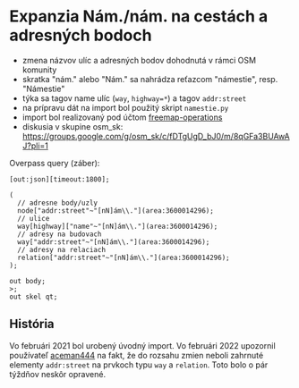 # Expanzia Nám./nám. na cestách a adresných bodoch

- zmena názvov ulíc a adresných bodov dohodnutá v rámci OSM komunity
- skratka "nám." alebo "Nám." sa nahrádza reťazcom "námestie", resp. "Námestie"
- týka sa tagov name ulíc (`way`, `highway=*`) a tagov `addr:street`
- na prípravu dát na import bol použitý skript `namestie.py`
- import bol realizovaný pod účtom [freemap-operations](https://www.openstreetmap.org/user/freemap-operations)
- diskusia v skupine osm_sk: https://groups.google.com/g/osm_sk/c/fDTgUgD_bJ0/m/8qGFa3BUAwAJ?pli=1

Overpass query (záber):

```
[out:json][timeout:1800];

(
  // adresne body/uzly
  node["addr:street"~"[nN]ám\\."](area:3600014296);
  // ulice
  way[highway]["name"~"[nN]ám\\."](area:3600014296);
  // adresy na budovach
  way["addr:street"~"[nN]ám\\."](area:3600014296);
  // adresy na relaciach
  relation["addr:street"~"[nN]ám\\."](area:3600014296);
);

out body;
>;
out skel qt;
```

## História

Vo februári 2021 bol urobený úvodný import. Vo februári 2022 upozornil používateľ [aceman444](https://www.openstreetmap.org/user/aceman444) na fakt, že do rozsahu zmien neboli zahrnuté elementy `addr:street` na prvkoch typu `way` a `relation`. Toto bolo o pár týždňov neskôr opravené.
